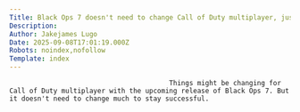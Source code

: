 ```yaml
---
Title: Black Ops 7 doesn't need to change Call of Duty multiplayer, just keep us playing for longer
Description: 
Author: Jakejames Lugo
Date: 2025-09-08T17:01:19.000Z
Robots: noindex,nofollow
Template: index
---
```


                                            Things might be changing for Call of Duty multiplayer with the upcoming release of Black Ops 7. But it doesn't need to change much to stay successful.
                                        